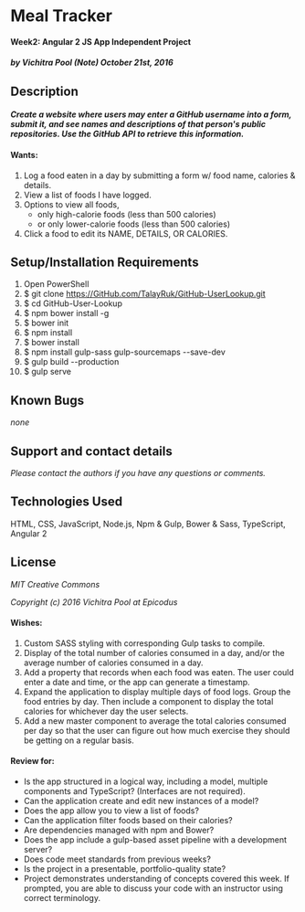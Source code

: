 # Meal Tracker

#### Week2: Angular 2 JS App Independent Project

#### _by Vichitra Pool (Note) October 21st, 2016_

## Description

#### _Create a website where users may enter a GitHub username into a form, submit it, and see names and descriptions of that person's public repositories. Use the GitHub API to retrieve this information._

#### Wants:
1. Log a food eaten in a day by submitting a form w/ food name, calories & details.
2. View a list of foods I have logged.
3. Options to view all foods,
    - only high-calorie foods (less than 500 calories)
    - or only lower-calorie foods (less than 500 calories)
4. Click a food to edit its NAME, DETAILS, OR CALORIES.

## Setup/Installation Requirements
1.  Open PowerShell
2.  $ git clone https://GitHub.com/TalayRuk/GitHub-UserLookup.git
3.  $ cd GitHub-User-Lookup
4.  $ npm bower install -g
5.  $ bower init
6.  $ npm install
7.  $ bower install
8.  $ npm install gulp-sass gulp-sourcemaps --save-dev
9.  $ gulp build --production
10. $ gulp serve

## Known Bugs
_none_

## Support and contact details
_Please contact the authors if you have any questions or comments._

## Technologies Used

HTML, CSS, JavaScript, Node.js, Npm & Gulp, Bower & Sass, TypeScript, Angular 2


## License

_*MIT Creative Commons*_

_Copyright (c) 2016 Vichitra Pool at Epicodus_




#### Wishes:
1. Custom SASS styling with corresponding Gulp tasks to compile.
2. Display of the total number of calories consumed in a day, and/or the average number of calories consumed in a day.
3. Add a property that records when each food was eaten. The user could enter a date and time, or the app can generate a timestamp.
4. Expand the application to display multiple days of food logs. Group the food entries by day. Then include a component to display the total calories for whichever day the user selects.
5. Add a new master component to average the total calories consumed per day so that the user can figure out how much exercise they should be getting on a regular basis.

#### Review for:
- Is the app structured in a logical way, including a model, multiple components and TypeScript? (Interfaces are not required).
- Can the application create and edit new instances of a model?
- Does the app allow you to view a list of foods?
- Can the application filter foods based on their calories?
- Are dependencies managed with npm and Bower?
- Does the app include a gulp-based asset pipeline with a development server?
- Does code meet standards from previous weeks?
- Is the project in a presentable, portfolio-quality state?
- Project demonstrates understanding of concepts covered this week. If prompted, you are able to discuss your code with an instructor using correct terminology.

